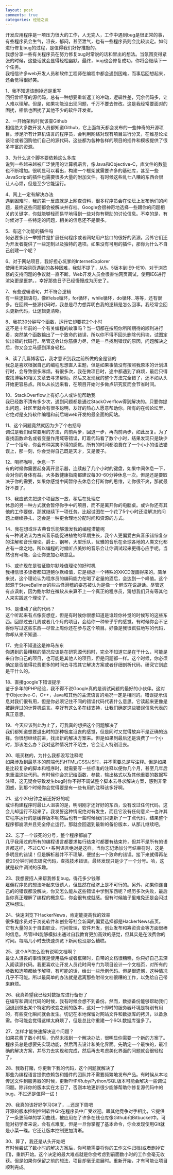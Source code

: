 ```yaml
---
layout: post
comments: true
categories: 经验之谈
---
```


开发应用程序是一项压力很大的工作，人无完人，工作中遇到bug是很正常的事，有些程序员会生气，沮丧，郁闷，甚至泄气，也有一些程序员则会比较淡定。如何进行修复bug的过程，是值得我们好好推敲的。  
我想分享一些有关程序员在努力修复bug时常说的话和冒出的想法。当氛围变得紧张的时候，这些话就会显得轻松幽默。最终，bug也会修复成功，你将会继续下一个任务。  
我相信许多web开发人员和软件工程师在编程中都会遇到困难，而事后回想起来，还会觉得很好笑。  

1、我不知道该删掉还是重写  
回归曾经写的源代码，总有一种想要重新返工的冲动，逻辑性差，冗余代码多，让人难以理解。但是，如果功能没出现问题，千万不要去修改。这是我经常要面对的困扰，相信也困扰了其他不少的软件开发者。

2、一开始架构时就该查Github  
相信绝大多数开发人员都知道Github，它上面每天都会发布的一些神奇的开源项目。涉足所有计算机语言的程序员，会利用网络对现有项目进行分叉，在维基论坛谈论或者回购他们自己的源代码，这些都为各种各样的项目的插件和模板提供了很多丰富的资源。

3、为什么这个脚本要依赖这么多库  
说到一些越来越被广泛使用的计算机语言，像Java和Objective-C，库文件的数量也不断增加。很明显可以看出，构建一个框架就需要许多的基础库，甚至一些JavaScript的插件也需要很多大量的附加文件。有时候这些乱七八糟的东西会很让人心烦，但是至少它能运行。

4、网上一定有解决办法  
遇到困难时，我的第一反应就是上网查资料，很多程序员会在论坛上发布他们的问题，最终这些问题都会被解决并存档。Google会很神奇地选择一些跟你的问题相关的关键字，你就能够轻而易举地得到一些对你有帮助的讨论信息。不幸的是，有时候对于一些特定的问题，相关的信息还不是很多。

5、有这个功能的插件吗  
何必要多此一举插件是扩展任何程序或者网站用户接口的很好的资源。另外它们还为开发者提供了一些定制以及独特的选项。如果没有可用的插件，那你为什么不自己创建一个呢？

6、对于网站项目，我好担心坑爹的InternetExplorer  
使用IE渲染网页遇到的各种困难，我就不提了，从5。5版本到IE9-IE10，对于浏览器的支持问题的争议就一直不断。Web开发人员会很害怕网页调试，使用IE6进行渲染更是噩梦。，幸好那些日子已经慢慢成为历史了。

7、有些逻辑语句，并不符合逻辑  
有一些逻辑语句，像if/else循环，for循环，while循环，do循环…等等，还有很多。在回顾一些源代码时，我总是尽力想弄明白我的逻辑是怎么回事。我经常会回头更新代码，让逻辑更清晰。

8、我花30分钟写个函数，运行它却要花2个小时  
这不是十年前的一个有关编程的故事吗？当一切都在按照你所所期待的顺利进行着，突然某个函数输出了一个致命的错误，所以你不得不回头删除代码块，试图定位出错的代码行。尽管这会让你筋疲力尽，但是一旦找到错误的原因，问题解决之后，你又会立马感到浑身轻松。

9、读了几篇博客后，我才意识到我之前所做的全是错的  
我总是喜欢根据自己的编程思想直入主题，但是如果事情没有按照我原本的计划进行时，会导致很多麻烦。有很多次，我在做项目时，途中都遇到了麻烦，最后只得查找博客和相关文章去寻求帮助。然后又发现我的整个方法完全错了，还不如从头开始更容易点。所以从长远来看，在项目开始时多做点研究反而会节省时间。

10、StackOverflow上有好心人或许能帮助我  
我已经数不清有多少次，遇到问题都是通过StackOverflow得到解决的。只要你提出问题，社区里就会有很多聪明，友好的热心人愿意帮助你。所有的在线论坛里，它绝对是支持软件编程和前后端web开发的最全面的网站。

11、这个问题竟然就因为少了个右括号  
调试是我们经常要用的方法，向前两步，回退一步，再向前两步，如此反复。为了查找函数命名或者变量作用域等错误，盯着代码看了数个小时，结果发现只是缺少了一个括号，你会有种哭笑不得的感觉。所有的时间都浪费在了一个小小的语法错误上，那一刻，你会觉得自己既是天才，又是傻子。

12、喝杯咖啡，休息一下  
有的时候你需要起身离开显示器，连续敲了几个小时的键盘，如果中间休息一下，会对你的身体有益。大多数健康指南都建议每30-60分钟休息一次。但是还是要取决于你的需要，如果你感觉中间暂停去休息会打断你的思维，让你很不爽，那就最好不要了。

13、我应该先把这个项目放一放，稍后在处理它  
休息的另一种方式就会暂停你手中的项目，而不是离开你的电脑桌。或许你还有其他的工作要做，那就继续下一项任务。比起试图在一个花了5个小时还没解决的问题上继续挣扎，这会是一种更合理地分配时间和资源的方式。

14、我在想或许古典音乐能够激发我的编程潜能呢  
有一种说法认为古典音乐能促进植物的早期生长，我个人更偏爱古典音乐错综复杂的注解和音乐理论。爵士，钢琴，大型乐队，优雅的音乐在全球各地的人类文化都占有一席之地。所以编程的时候听点美妙的音乐会让你调试起来更得心应手呢。当然也有可能，会让你更加心烦意乱。

15、或许现在是验证鲍尔默峰值理论的好时机  
我相信很多读者都知道鲍尔默峰值，它是根据一个特殊的XKCD漫画得来的。简单来说，这个理论认为程序员的编码能力在喝了定量的酒后，会达到一个峰值。这个起源于SteveBallmer的些古怪滑稽的姿态被认为是像一个醉汉在说胡话。尽管这有点讽刺，因为鲍尔默在微软从来算不上一个真正的程序员，猜想我们只有等其他人来实践这个理论了。

16、是谁动了我的代码？  
这个听起来有点像妄想症，但是有时候你很想知道是谁趁你补觉的时候写的这些东西。回顾过去几周或者几个月的项目，会给你一种晕乎乎的感觉。有时候你会不记得你写过这些东西—尽管上周你还在参与这个项目。好像是我很疯狂地写的代码，你却从来不知道…

17、完全不知道这是神马东东  
你遇到的最糟糕的情况应该是在研究源代码时，完全不知道它是在干什么，可能是来自你自己的项目，也可能是其他人的项目，但是问题都一样。这个时候，你必须确定是否值得花费更多的时间去寻找其它解决方案或者仔细剖析代码，研究它到底是干什么的。

18、直接google下错误提示  
鉴于多年的PHP经验，我不得不说Google真的是调试问题的最好的小伙伴。这对于Objective-C，C++，Java和其他的主流语言的境况一定是相同的。错误提示信息对我们很有用，但是你必须记住不同的错误代码代表什么意思。它读起来更像是被翻译过的计算机语言。幸好有这么多在线支持，让我们确定这些错误信息代表的真正意思。

19、今天应该到此为止了，可我真的想把这个问题解决了  
我们都知道想要退出时的那种极度沮丧的感觉，但是同时又觉得放弃不是正确的选择。你很想继续前进，找出新的解决方案来。但是如果到最后还是浪费了一个小时，那该怎么办？我对这种情况并不陌生，它会让人特别沮丧。

20、哦买糕的，为什么我都没写注释呢  
如果涉及到最基本的前端代码HTML/CSS/JS时，并不需要总是写注释。但是如果是比较复杂的脚本和程序时，就需要写一些标准的注释以便你几个月，甚至几年后来重温这些代码。有时候你会忘记给函数，参数，输出格式以及其他重要的数据写注释，这无疑会导致发生bug时你不得不调试整个脚本去寻求解决方案，感到非常困惑，到那个时候你会觉得要是有一些有用的注释该多好啊。

21、这个20分钟之前还好好的呢  
或许构建程序时最让人沮丧的是，明明刚才还好好的东西，没有改过任何代码，这会儿却运行不起来了。我发誓这种情况绝对有发生，而且它没有任何意义—也许其它程序运行的是缓存版本呢然后也有一些时候我们只更新了一丁点代码，结果整个程序都崩溃并且完全停止运行。那就会回退到最新的备份版本，从那儿继续吧。

22、忘了一个该死的分号，整个程序都崩了  
几乎我用过的所有的编程语言都要求每行结束时都要有结束符，但并不是所有的语言都这样，不过C/C++系列语言绝对是这样。当你忘记添加分号结束符时，这是多明显的错误！但是解析器并不不理解，便抛出一个致命的错误。接下来就得再花费20分钟时间去研究代码，查找技术错误。最终发现只是少了一个分号。哈，这就是软件调试的乐趣。

23、我想要招人来帮我修复bug，得花多少钱哪  
雇佣程序员的想法听起来很诱人，但显然在经济上是不可行的。另外，如果你连自己的的错误都没解决，你又怎么能从这些错误中学到东西呢？经历多次失败，最后当你真正理解了编程的概念后，你会很有成就感。但有时候脑子里难免还是会闪过这种想法。

24、快速浏览下HackerNews，肯定能提高我的效率  
很多程序员对于浏览软件和创业等社会新闻的偏爱选择都是HackerNews首页。它有大量的关于自由职业，时间管理，软件开发，创业发布和筹资资金等方面很棒的信息。尽管HN能够模拟出通过自我教育更加高效的感觉，但其实是在浪费你的时间。每隔几小时去快速浏览下新闻也没那么糟糕。

25、这个API怎么没有说明文档啊？  
最让人沮丧的事情就是使用插件或者框架时，自带的文档很糟糕，你只好自己去深入阅读源代码。我更喜欢让开发人员花时间专门为项目设计一个文档页，对所有的参数和选项都给予解释，有可能的话，给出一些示例代码。但是很遗憾，这种情况几乎不可能。所以最简单的办法就是远离那些附带文档很糟的工作，以免给自己带来麻烦。

26、我真希望我已经对数据库进行备份了  
在编写和调试代码的时候，我有时候会想不到备份。然而，数据备份能够帮助我们回退到做出某个特定的改变之前的版本，这对一个即时的服务器环境是特别有用的，有些变化瞬间就会发生。切记在本地保留对网站文件和数据库的拷贝，以备急需。你可能会觉得这样太麻烦了，但是总比你重建一个SQL数据库强多了。

27、怎样才能快速解决这个问题？  
如果花费了数小时后，仍然未找到一个解决办法，很明显你需要一个新的方案了。程序员总是想要先实现功能，然后再去设计和美化界面。先确定一个最快的，最准确的解决方案，并尽力去实现和完成，然后再去考虑美化界面的问题就会很轻松了。

28、我敢打赌，你更新下我的代码，这个问题就解决了  
那些为编程语言提供依赖包和插件的团队并不需要频繁地发布产品。有时候从本地传送文件到服务器的时候，更新PHP/Ruby/Python/SQL版本可能会解决一些调试问题。除非你的版本实在太旧了，否则本地更新很少能够帮助你修复源代码中的bug，不过还是值得一试！

29、我真的该好好学习Git了，…还是下周吧  
开源的版本控制控制软件Git在程序员中广受欢迎。跟其他竞争对手相比，它提供了一条更简单的学习曲线，被应用在了许多在线仓库像Github和Bitbucket中。可能对初学者来说，会有点难度，但是一旦你掌握了基本命令，你会发现使用GIt就是小菜一碟。它还让版本控制更加清晰。

30、算了，我还是从头开始吧  
有时候尝试了数小时的解决方案后，你可能需要将你的工作文件归档(或者删掉它们)，重新开始。这个决定的最大难点就是你会考虑到前面数小时的工作会毫无收获。但是如果你保留之前的想法，项目却毫无进展时。重新开始，才有可能让项目顺利完成。
